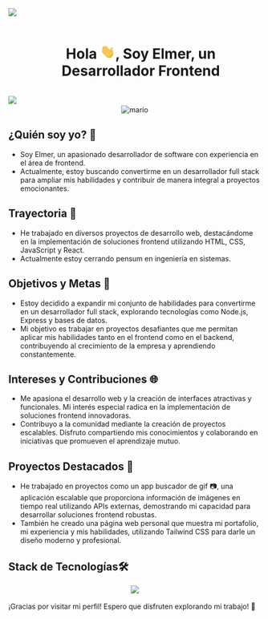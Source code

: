 
<img src="https://user-images.githubusercontent.com/74038190/212284100-561aa473-3905-4a80-b561-0d28506553ee.gif">

<!--h1 without bottom border-->
<div >
  <ul align="center">
    <summary><h1 style="display: inline-block">Hola  <img src="https://raw.githubusercontent.com/ABSphreak/ABSphreak/master/gifs/Hi.gif" width="30px">, Soy Elmer, un Desarrollador Frontend </h1></summary>
  </ul>
</div>


<img src="https://user-images.githubusercontent.com/74038190/212284100-561aa473-3905-4a80-b561-0d28506553ee.gif">

<div align="center">
  <img  src="https://user-images.githubusercontent.com/74038190/225813708-98b745f2-7d22-48cf-9150-083f1b00d6c9.gif"
     height="375"  alt="mario" />
</div>

## ¿Quién soy yo? 🌟

- Soy Elmer, un apasionado desarrollador de software con experiencia en el área de frontend.
- Actualmente, estoy buscando convertirme en un desarrollador full stack para ampliar mis habilidades y contribuir de manera integral a proyectos emocionantes.

## Trayectoria 🚀

- He trabajado en diversos proyectos de desarrollo web, destacándome en la implementación de soluciones frontend utilizando HTML, CSS, JavaScript y React.
- Actualmente estoy cerrando pensum en ingeniería en sistemas.

## Objetivos y Metas 🎯

- Estoy decidido a expandir mi conjunto de habilidades para convertirme en un desarrollador full stack, explorando tecnologías como Node.js, Express y bases de datos.
- Mi objetivo es trabajar en proyectos desafiantes que me permitan aplicar mis habilidades tanto en el frontend como en el backend, contribuyendo al crecimiento de la empresa y aprendiendo constantemente.

## Intereses y Contribuciones 🌐

- Me apasiona el desarrollo web y la creación de interfaces atractivas y funcionales. Mi interés especial radica en la implementación de soluciones frontend innovadoras.
- Contribuyo a la comunidad mediante la creación de proyectos escalables. Disfruto compartiendo mis conocimientos y colaborando en iniciativas que promueven el aprendizaje mutuo.

## Proyectos Destacados 🚧

- He trabajado en proyectos como un app buscador de gif 📷, una aplicación escalable que proporciona información de imágenes en tiempo real utilizando APIs externas, demostrando mi capacidad para desarrollar soluciones frontend robustas.
- También he creado una página web personal que muestra mi portafolio, mi experiencia y mis habilidades, utilizando Tailwind CSS para darle un diseño moderno y profesional.



## Stack de Tecnologías🛠️

<p align="center">
  <a href="https://skillicons.dev">
    <img src="https://skillicons.dev/icons?i=git,github,html,css,js,react,vscode,vite,netlify,md" />
  </a>
</p>

¡Gracias por visitar mi perfil! Espero que disfruten explorando mi trabajo! 👀





